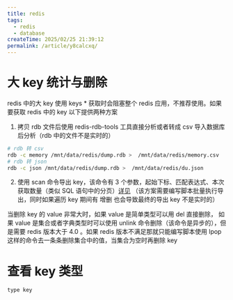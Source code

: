 ```yaml
---
title: redis
tags:
  - redis
  - database
createTime: 2025/02/25 21:39:12
permalink: /article/y8calcxq/
---
```

# 大 key 统计与删除
redis 中的大 key 使用 keys * 获取时会阻塞整个 redis 应用，不推荐使用。如果要获取 redis 中的 key 以下提供两种方案

1. 拷贝 rdb 文件后使用 redis-rdb-tools 工具直接分析或者转成 csv 导入数据库后分析（rdb 中的文件不是实时的）

```bash
# rdb 转 csv
rdb -c memory /mnt/data/redis/dump.rdb >  /mnt/data/redis/memory.csv
# rdb 转 json
rdb -c json /mnt/data/redis/dump.rdb >  /mnt/data/redis/du.json
```

2. 使用 scan 命令导出 key，该命令有 3 个参数，起始下标、匹配表达式、本次获取数量（类似 SQL 语句中的分页）[详见](https://www.redis.com.cn/commands/scan.html) （该方案需要编写脚本批量执行导出，同时如果遍历 key 期间有 增删 也会导致最终的导出 key 不是实时的）

当删除 key 的 value 非常大时，如果 value 是简单类型可以用 del 直接删除， 如果 value 是集合或者字典类型时可以使用 unlink 命令删除（该命令是异步的），但是需要 redis 版本大于 4.0 。如果 redis 版本不满足那就只能编写脚本使用 lpop 这样的命令去一条条删除集合中的值，当集合为空时再删除 key

# 查看 key 类型
`type key`

